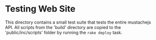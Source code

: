 # Testing Web Site

This directory contains a small test suite that tests the entire mustachejs API. All scripts from the 'build' directory are copied to the 'public/inc/scripts' folder by running the `rake deploy` task.